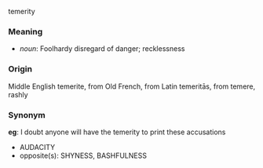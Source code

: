 temerity
### Meaning
+ _noun_: Foolhardy disregard of danger; recklessness

### Origin

Middle English temerite, from Old French, from Latin temeritās, from temere, rashly

### Synonym

__eg__: I doubt anyone will have the temerity to print these accusations

+ AUDACITY
+ opposite(s): SHYNESS, BASHFULNESS


